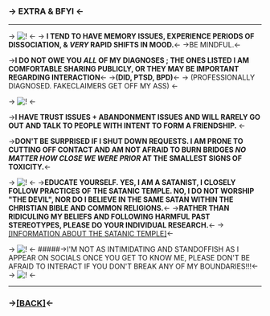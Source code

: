 ### -> EXTRA & BFYI <-
***
-> ![!](https://media.discordapp.net/attachments/860333357169508355/1163717983126958120/tumblr_7b96a3b406cdba81e57e8818177e0b30_ed71ad19_2048.png?ex=654097d4&is=652e22d4&hm=b946d93a7fda8c8b682d7a1a4be157d017a155ccf301363242a76ea3c99241a1&=&width=1194&height=96) <-
-> **I TEND TO HAVE MEMORY ISSUES, EXPERIENCE PERIODS OF DISSOCIATION, & *VERY* RAPID SHIFTS IN MOOD.**<-
->BE MINDFUL.<-

->**I DO NOT OWE YOU *ALL* OF MY DIAGNOSES ; THE ONES LISTED I AM COMFORTABLE SHARING PUBLICLY, OR THEY MAY BE IMPORTANT REGARDING INTERACTION**<-
->**(DID, PTSD, BPD)**<- 
-> (PROFESSIONALLY DIAGNOSED. FAKECLAIMERS GET OFF MY ASS) <-

-> ![!](https://media.discordapp.net/attachments/885578547182321684/1089713632838959206/3996C3F5-059F-4068-90EC-4060DE04A950.png) <-

->**I HAVE TRUST ISSUES + ABANDONMENT ISSUES AND WILL RARELY GO OUT AND TALK TO PEOPLE WITH INTENT TO FORM A FRIENDSHIP.** <-

->**DON'T BE SURPRISED IF I SHUT DOWN REQUESTS. I AM PRONE TO CUTTING OFF CONTACT AND AM NOT AFRAID TO BURN BRIDGES *NO MATTER HOW CLOSE WE WERE PRIOR* AT THE SMALLEST SIGNS OF TOXICITY.**<-

-> ![!](https://media.discordapp.net/attachments/885578547182321684/1089713632838959206/3996C3F5-059F-4068-90EC-4060DE04A950.png) <-
->**EDUCATE YOURSELF. YES, I AM A SATANIST, I CLOSELY FOLLOW PRACTICES OF THE SATANIC TEMPLE. NO, I DO NOT WORSHIP "THE DEVIL", NOR DO I BELIEVE IN THE SAME SATAN WITHIN THE CHRISTIAN BIBLE AND COMMON RELIGIONS.**<-
->**RATHER THAN RIDICULING MY BELIEFS AND FOLLOWING HARMFUL PAST STEREOTYPES, PLEASE DO YOUR INDIVIDUAL RESEARCH.**<-
->[[INFORMATION ABOUT THE SATANIC TEMPLE]](https://thesatanictemple.com/pages/about-us)<-

-> ![!](https://media.discordapp.net/attachments/885578547182321684/1089713632838959206/3996C3F5-059F-4068-90EC-4060DE04A950.png) <-
#####->I'M NOT AS INTIMIDATING AND STANDOFFISH AS I APPEAR ON SOCIALS ONCE YOU GET TO KNOW ME, PLEASE DON'T BE AFRAID TO INTERACT IF YOU DON'T BREAK ANY OF MY BOUNDARIES!!!<-
-> ![!](https://media.discordapp.net/attachments/860333357169508355/1163717983126958120/tumblr_7b96a3b406cdba81e57e8818177e0b30_ed71ad19_2048.png?ex=654097d4&is=652e22d4&hm=b946d93a7fda8c8b682d7a1a4be157d017a155ccf301363242a76ea3c99241a1&=&width=1194&height=96) <-
***
### ->[[BACK]](https://rentry.co/GRIFTZONE)<-
